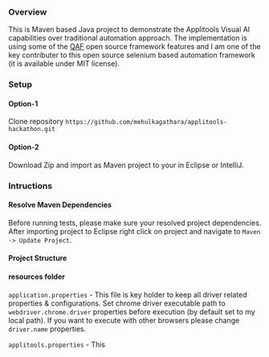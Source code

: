 ### Overview
This is Maven based Java project to demonstrate the Applitools Visual AI capabilities over traditional automation approach. The implementation is using some of the [QAF](https://github.com/qmetry/qaf) open source framework features and I am one of the key contributer to this open source selenium based automation framework (it is available under MIT license).

### Setup

#### Option-1
Clone repository
`https://github.com/mehulkagathara/applitools-hackathon.git`

#### Option-2
Download Zip and import as Maven project to your in Eclipse or IntelliJ.

### Intructions
#### Resolve Maven Dependencies
Before running tests, please make sure your resolved project dependencies. After importing project to Eclipse right click on project and navigate to `Maven -> Update Project`.

#### Project Structure
#### resources folder
`application.properties` - This file is key holder to keep all driver related properties & configurations. Set chrome driver executable path to `webdriver.chrome.driver` properties before execution (by default set to my local path). If you want to execute with other browsers please change `driver.name` properties.

`applitools.properties` - This
